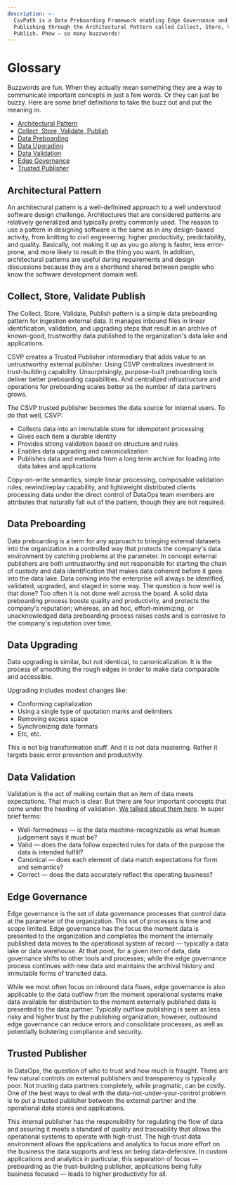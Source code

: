 ```yaml
---
description: >-
  CsvPath is a Data Preboarding Framework enabling Edge Governance and Trusted
  Publishing through the Architectural Pattern called Collect, Store, Validate,
  Publish. Phew — so many buzzwords!
---
```


# Glossary

Buzzwords are fun. When they actually mean something they are a way to communicate important concepts in just a few words. Or they can just be buzzy. Here are some brief definitions to take the buzz out and put the meaning in.

* [Architectural Pattern](glossary.md#architectural-pattern)
* [Collect, Store, Validate, Publish](glossary.md#collect-store-validate-publish)
* [Data Preboarding](glossary.md#data-preboarding)
* [Data Upgrading](glossary.md#data-upgrading)
* [Data Validation](glossary.md#data-validation)
* [Edge Governance](glossary.md#edge-governance)
* [Trusted Publisher](glossary.md#trusted-publisher)

## Architectural Pattern

An architectural pattern is a well-definined approach to a well understood software design challenge. Architectures that are considered patterns are relatively generalized and typically pretty commonly used. The reason to use a pattern in designing software is the same as in any design-based activity, from knitting to civil engineering: higher productivity, predictability, and quality. Basically, not making it up as you go along is faster, less error-prone, and more likely to result in the thing you want. In addition, architectural patterns are useful during requirements and design discussions because they are a shorthand shared between people who know the software development domain well.&#x20;

## Collect, Store, Validate Publish

The Collect, Store, Validate, Publish pattern is a simple data preboarding pattern for ingestion external data. It manages inbound files in linear identification, validation, and upgrading steps that result in an archive of known-good, trustworthy data published to the organization's data lake and applications.

CSVP creates a Trusted Publisher intermediary that adds value to an untrustworthy external publisher. Using CSVP centralizes investment in trust-building capability. Unsurprisingly, purpose-built preboarding tools deliver better preboarding capabilities. And centralized infrastructure and operations for preboarding scales better as the number of data partners grows.

The CSVP trusted publisher becomes the data source for internal users. To do that well, CSVP:

* Collects data into an immutable store for idempotent processing
* Gives each item a durable identity
* Provides strong validation based on structure and rules
* Enables data upgrading and canonicalization
* Publishes data and metadata from a long term archive for loading into data lakes and applications

Copy-on-write semantics, simple linear processing, composable validation rules, rewind/replay capability, and lightweight distributed clients processing data under the direct control of DataOps team members are attributes that naturally fall out of the pattern, though they are not required.&#x20;

## Data Preboarding

Data preboarding is a term for any approach to bringing external datasets into the organization in a controlled way that protects the company's data environment by catching problems at the parameter. In concept external publishers are both untrustworthy and not responsible for starting the chain of custody and data identification that makes data coherent before it goes into the data lake. Data coming into the enterprise will always be identified, validated, upgraded, and staged in some way. The question is how well is that done? Too often it is not done well across the board. A solid data preboarding process boosts quality and productivity, and protects the company's reputation; whereas, an ad hoc, effort-minimizing, or unacknowledged data preboarding process raises costs and is corrosive to the company's reputation over time.&#x20;

## Data Upgrading

Data upgrading is similar, but not identical, to canonicalization. It is the process of smoothing the rough edges in order to make data comparable and accessible.&#x20;

Upgrading includes modest changes like:&#x20;

* Conforming capitalization
* Using a single type of quotation marks and delimiters
* Removing excess space
* Synchronizing date formats
* Etc, etc.

This is not big transformation stuff. And it is not data mastering. Rather it targets basic error prevention and productivity.

## Data Validation

Validation is the act of making certain that an item of data meets expectations. That much is clear. But there are four important concepts that come under the heading of validation. [We talked about them here](broken-reference). In super brief terms:&#x20;

* Well-formedness — is the data machine-recognizable as what human judgement says it must be?
* Valid — does the data follow expected rules for data of the purpose the data is intended fulfill?
* Canonical — does each element of data match expectations for form and semantics?
* Correct — does the data accurately reflect the operating business?

## Edge Governance

Edge governance is the set of data governance processes that control data at the parameter of the organization. This set of processes is time and scope limited. Edge governance has the focus the moment data is presented to the organization and completes the moment the internally published data moves to the operational system of record — typically a data lake or data warehouse. At that point, for a given item of data, data governance shifts to other tools and processes; while the edge governance process continues with new data and maintains the archival history and immutable forms of transited data.&#x20;

While we most often focus on inbound data flows, edge governance is also applicable to the data outflow from the moment operational systems make data available for distribution to the moment externally published data is presented to the data partner. Typically outflow publishing is seen as less risky and higher trust by the publishing organization; however, outbound edge governance can reduce errors and consolidate processes, as well as potentially bolstering compliance and security.

## Trusted Publisher

In DataOps, the question of who to trust and how much is fraught. There are few natural controls on external publishers and transparency is typically poor. Not trusting data partners completely, while pragmatic, can be costly. One of the best ways to deal with the data-not-under-your-control problem is to put a trusted publisher between the external partner and the operational data stores and applications.&#x20;

This internal publisher has the responsibility for regulating the flow of data and assuring it meets a standard of quality and traceability that allows the operational systems to operate with high-trust. The high-trust data environment allows the applications and analytics to focus more effort on the business the data supports and less on being data-defensive. In custom applications and analytics in particular, this separation of focus — preboarding as the trust-building publisher, applications being fully business focused — leads to higher productivity for all.

